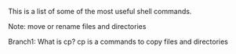 This is a list of some of the most useful shell commands.

Note: move or rename files and directories

Branch1: What is cp? cp is a commands to copy files and directories

